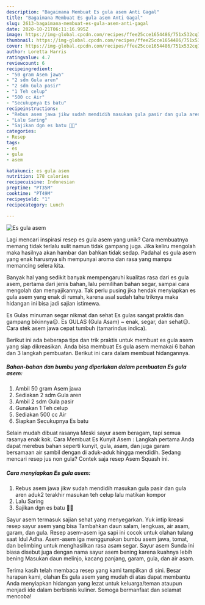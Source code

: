 ```yaml
---
description: "Bagaimana Membuat Es gula asem Anti Gagal"
title: "Bagaimana Membuat Es gula asem Anti Gagal"
slug: 2613-bagaimana-membuat-es-gula-asem-anti-gagal
date: 2020-10-21T06:11:16.995Z
image: https://img-global.cpcdn.com/recipes/ffee25cce1654486/751x532cq70/es-gula-asem-foto-resep-utama.jpg
thumbnail: https://img-global.cpcdn.com/recipes/ffee25cce1654486/751x532cq70/es-gula-asem-foto-resep-utama.jpg
cover: https://img-global.cpcdn.com/recipes/ffee25cce1654486/751x532cq70/es-gula-asem-foto-resep-utama.jpg
author: Loretta Harris
ratingvalue: 4.7
reviewcount: 6
recipeingredient:
- "50 gram Asem jawa"
- "2 sdm Gula aren"
- "2 sdm Gula pasir"
- "1 Teh celup"
- "500 cc Air"
- "Secukupnya Es batu"
recipeinstructions:
- "Rebus asem jawa jikw sudah mendidih masukan gula pasir dan gula aren aduk2 terakhir masukan teh celup lalu matikan kompor"
- "Lalu Saring"
- "Sajikan dgn es batu 🤤🤩"
categories:
- Resep
tags:
- es
- gula
- asem

katakunci: es gula asem 
nutrition: 178 calories
recipecuisine: Indonesian
preptime: "PT35M"
cooktime: "PT49M"
recipeyield: "1"
recipecategory: Lunch

---
```



![Es gula asem](https://img-global.cpcdn.com/recipes/ffee25cce1654486/751x532cq70/es-gula-asem-foto-resep-utama.jpg)

Lagi mencari inspirasi resep es gula asem yang unik? Cara membuatnya memang tidak terlalu sulit namun tidak gampang juga. Jika keliru mengolah maka hasilnya akan hambar dan bahkan tidak sedap. Padahal es gula asem yang enak harusnya sih mempunyai aroma dan rasa yang mampu memancing selera kita.

Banyak hal yang sedikit banyak mempengaruhi kualitas rasa dari es gula asem, pertama dari jenis bahan, lalu pemilihan bahan segar, sampai cara mengolah dan menyajikannya. Tak perlu pusing jika hendak menyiapkan es gula asem yang enak di rumah, karena asal sudah tahu triknya maka hidangan ini bisa jadi sajian istimewa.

Es Gulas minuman segar nikmat dan sehat Es gulas sangat praktis dan gampang bikinnya😉. Es GULAS (Gula Asam) ~ enak, segar, dan sehat😉. Cara stek asem jawa cepat tumbuh (tamarindus indica).


Berikut ini ada beberapa tips dan trik praktis untuk membuat es gula asem yang siap dikreasikan. Anda bisa membuat Es gula asem memakai 6 bahan dan 3 langkah pembuatan. Berikut ini cara dalam membuat hidangannya.

<!--inarticleads1-->

##### Bahan-bahan dan bumbu yang diperlukan dalam pembuatan Es gula asem:

1. Ambil 50 gram Asem jawa
1. Sediakan 2 sdm Gula aren
1. Ambil 2 sdm Gula pasir
1. Gunakan 1 Teh celup
1. Sediakan 500 cc Air
1. Siapkan Secukupnya Es batu


Selain mudah dibuat rasanya Meski sayur asem beragam, tapi semua rasanya enak kok. Cara Membuat Es Kunyit Asem : Langkah pertama Anda dapat merebus bahan seperti kunyit, gula, asam, dan juga garam bersamaan air sambil dengan di aduk-aduk hingga mendidih. Sedang mencari resep jus non gula? Contek saja resep Asem Squash ini. 

<!--inarticleads2-->

##### Cara menyiapkan Es gula asem:

1. Rebus asem jawa jikw sudah mendidih masukan gula pasir dan gula aren aduk2 terakhir masukan teh celup lalu matikan kompor
1. Lalu Saring
1. Sajikan dgn es batu 🤤🤩


Sayur asem termasuk sajian sehat yang menyegarkan. Yuk intip kreasi resep sayur asem yang bisa Tambahkan daun salam, lengkuas, air asam, garam, dan gula. Resep asem-asem iga sapi ini cocok untuk olahan tulang saat Idul Adha. Asem-asem iga menggunakan bumbu asem jawa, tomat, dan belimbing untuk menghasilkan rasa asam segar. Sayur asem Sunda ini biasa disebut juga dengan nama sayur asem bening karena kuahnya lebih bening Masukan daun melinjo, kacang panjang, garam, gula, dan air asam. 

Terima kasih telah membaca resep yang kami tampilkan di sini. Besar harapan kami, olahan Es gula asem yang mudah di atas dapat membantu Anda menyiapkan hidangan yang lezat untuk keluarga/teman ataupun menjadi ide dalam berbisnis kuliner. Semoga bermanfaat dan selamat mencoba!
